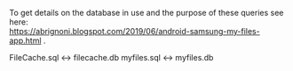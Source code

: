 To get details on the database in use and the purpose of these queries see here:  
https://abrignoni.blogspot.com/2019/06/android-samsung-my-files-app.html . 

FileCache.sql <-> filecache.db
myfiles.sql <-> myfiles.db

